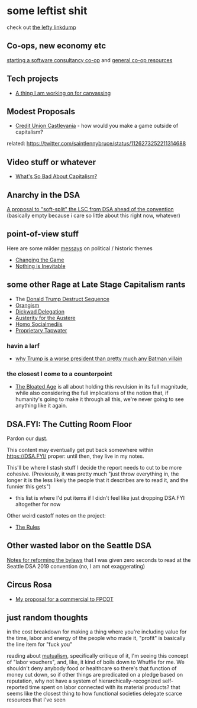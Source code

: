 # some leftist shit

check out [the lefty linkdump](6e5c8ee8-e077-44ae-8cd4-8714eac8a67c.md)

## Co-ops, new economy etc

[starting a software consultancy co-op](11ad1cbd-34ea-4ca9-821b-6523c3fd86ac.md) and [general co-op resources](0fedb9ef-4341-4837-8c20-e4c3ffe05268.md)

## Tech projects

- [A thing I am working on for canvassing](b8bbd8d9-ef82-418a-8fba-82ef46586437.md)

## Modest Proposals

- [Credit Union Castlevania][banx] - how would you make a game outside of capitalism?

related: https://twitter.com/saintlennybruce/status/1126273252211314688

[banx]: 395b6dab-79e7-41cd-8b08-7e0cdad2ae43.md

## Video stuff or whatever

- [What's So Bad About Capitalism?][WSBAC]

[WSBAC]: b4e2e848-04c1-43db-91b1-551235ab36c9.md

## Anarchy in the DSA

[A proposal to "soft-split" the LSC from DSA ahead of the convention](cba542eb-ae8b-4094-929e-9a67efae7222.md) (basically empty because i care so little about this right now, whatever)

## point-of-view stuff

Here are some milder [messays](8f2359ae-186f-4878-b5e5-33f3c177e6fc.md) on political / historic themes

- [Changing the Game](4facfd84-139b-45c0-a900-eb2c72a39a8d.md)
- [Nothing is Inevitable](53fb8ebd-c523-404f-a099-5598338b3936.md)

## some other Rage at Late Stage Capitalism rants

- The [Donald Trump Destruct Sequence](88e233ed-315c-4c15-9979-49649c5c3503.md)
- [Orangism](d67fa3e3-6054-4b15-a6e7-895fb6bf46ca.md)
- [Dickwad Delegation](f1fea19b-e03f-4185-9dc7-5f17818af670.md)
- [Austerity for the Austere](c04ee6c0-3b2c-49b4-a632-8a7c9c441d9e.md)
- [Homo Socialmediis](0f7b1e53-3a4e-4351-b442-353b8a0183ff.md)
- [Proprietary Tapwater](af006435-f65f-41b7-be63-ca99c27e187d.md)

### havin a larf

- [why Trump is a worse president than pretty much any Batman villain](8c4912a7-211f-4551-9440-15aab2f41fdf.md)

### the closest I come to a counterpoint

- [The Bloated Age](a55b7efe-20ab-4cb1-a3ae-56f774619575.md) is all about holding this revulsion in its full magnitude, while also considering the full implications of the notion that, if humanity's going to make it through all this, we're never going to see anything like it again.

## DSA.FYI: The Cutting Room Floor

Pardon our [dust][and echoes].

This content may eventually get put back somewhere within https://DSA.FYI/ proper: until then, they live in my notes.

[and echoes]: https://www.youtube.com/watch?v=V8NmynhfeUs

This'll be where I stash stuff I decide the report needs to cut to be more cohesive. (Previously, it was pretty much "just throw everything in, the longer it is the less likely the people that it describes are to read it, and the funnier this gets")

- this list is where I'd put items if I didn't feel like just dropping DSA.FYI altogether for now

Other weird castoff notes on the project:

- [The Rules][]

[The Rules]: a32f70c0-8bb1-40e5-93fd-528749a30273.md

## Other wasted labor on the Seattle DSA

[Notes for reforming the bylaws][bylaws] that I was given zero seconds to read at the Seattle DSA 2019 convention (no, I am not exaggerating)

[bylaws]: c59ee3ae-bb5a-4b09-9e10-751e604cd037.md

## Circus Rosa

- [My proposal for a commercial to FPCOT][crc]

[crc]: 611349c3-e5f6-4bd8-8812-977f2d0155e1.md

## just random thoughts

in the cost breakdown for making a thing where you're including value for the time, labor and energy of the people who made it, "profit" is basically the line item for "fuck you"

reading about [mutualism][], specifically critique of it, I'm seeing this concept of "labor vouchers", and, like, it kind of boils down to Whuffie for me. We shouldn't deny anybody food or healthcare so there's that function of money cut down, so if other things are predicated on a pledge based on reputation, why not have a system of hierarchically-recognized self-reported time spent on labor connected with its material products? that seems like the closest thing to how functional societies delegate scarce resources that I've seen

[mutualism]: https://en.wikipedia.org/wiki/Mutualism_(economic_theory)
